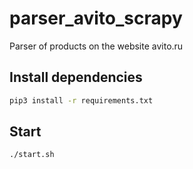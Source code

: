 # parser_avito_scrapy

Parser of products on the website avito.ru

## Install dependencies

```sh
pip3 install -r requirements.txt
```

## Start

```sh
./start.sh
```
